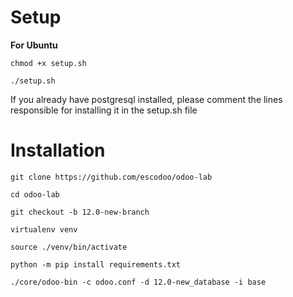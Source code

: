Setup
=====

**For Ubuntu**

`chmod +x setup.sh`

`./setup.sh`

If you already have postgresql installed, please comment the lines responsible for installing it in the setup.sh file

Installation
============

`git clone https://github.com/escodoo/odoo-lab`

`cd odoo-lab`

`git checkout -b 12.0-new-branch`

`virtualenv venv`

`source ./venv/bin/activate`

`python -m pip install requirements.txt`

`./core/odoo-bin -c odoo.conf -d 12.0-new_database -i base` 


